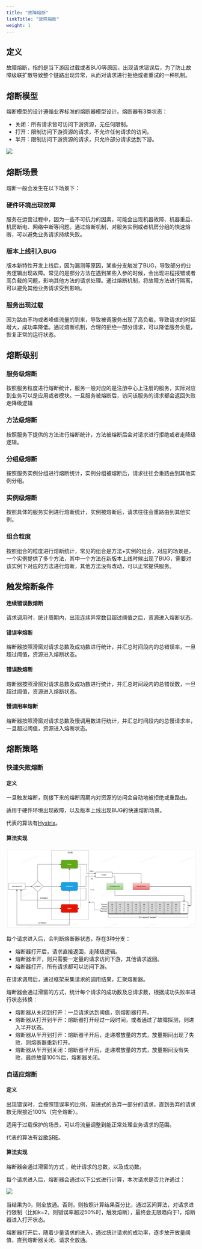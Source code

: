 ```yaml
---
title: "故障熔断"
linkTitle: "故障熔断"
weight: 1
---
```


## 定义

故障熔断，指的是当下游因过载或者BUG等原因，出现请求错误后，为了防止故障级联扩散导致整个链路出现异常，从而对请求进行拒绝或者重试的一种机制。

## 熔断模型

熔断模型的设计遵循业界标准的熔断器模型设计。熔断器有3类状态：

- 关闭：所有请求皆可访问下游资源，无任何限制。
- 打开：限制访问下游资源的请求，不允许任何请求的访问。
- 半开：限制访问下游资源的请求，只允许部分请求达到下游。

![](https://martinfowler.com/bliki/images/circuitBreaker/state.png)

## 熔断场景

熔断一般会发生在以下场景下：

### 硬件环境出现故障

服务在运营过程中，因为一些不可抗力的因素，可能会出现机器故障、机器重启、机房断电、网络中断等问题。通过熔断机制，对服务实例或者机房分组的快速熔断，可以避免业务请求持续失败。

### 版本上线引入BUG

版本新特性开发上线后，因为漏测等原因，某些分支触发了BUG，导致部分的业务逻辑出现故障。常见的是部分方法在遇到某些入参的时候，会出现进程报错或者高负载的问题，影响其他方法的请求处理。通过熔断机制，将故障方法进行隔离，可以避免其他业务请求受到影响。

### 服务出现过载

因为路由不均或者峰值流量的到来，导致被调服务出现了高负载，导致请求的时延增大，成功率降低。通过熔断机制，合理的拒绝一部分请求，可以降低服务负载，恢复正常的运行状态。

## 熔断级别

### 服务级熔断

按照服务粒度进行熔断统计，服务一般对应的是注册中心上注册的服务，实际对应到业务可以是应用或者模块。一旦服务被熔断后，访问该服务的请求都会返回失败走降级逻辑

### 方法级熔断

按照服务下提供的方法进行熔断统计，方法被熔断后会对请求进行拒绝或者走降级逻辑。

### 分组级熔断

按照服务实例分组进行熔断统计，实例分组被熔断后，请求往往会重路由到其他实例分组。

### 实例级熔断

按照具体的服务实例进行熔断统计，实例被熔断后，请求往往会重路由到其他实例。

### 组合粒度

按照组合的粒度进行熔断统计，常见的组合是方法+实例的组合，对应的场景是，一个实例提供了多个方法，其中一个方法在新版本上线时候出现了BUG，需要对该实例下对应的方法进行熔断，其他方法没有改动，可以正常提供服务。

## 触发熔断条件

#### 连续错误数熔断

请求调用时，统计周期内，出现连续异常数目超过阈值之后，资源进入熔断状态。

#### 错误率熔断

熔断器按照滑窗对请求总数及成功数进行统计，并汇总时间段内的总错误率，一旦超过阈值，资源进入熔断状态。

#### 错误数熔断

熔断器按照滑窗对请求总数及成功数进行统计，并汇总时间段内的总错误数，一旦超过阈值，资源进入熔断状态。

#### 慢调用率熔断

熔断器按照滑窗对请求总数及慢调用数进行统计，并汇总时间段内的总慢请求率，一旦超过阈值，资源进入熔断状态。

## 熔断策略

### 快速失败熔断

#### 定义

一旦触发熔断，则接下来的熔断周期内对资源的访问会自动地被拒绝或重路由。

适用于硬件环境出现故障，以及版本上线出现BUG的快速熔断场景。

代表的算法有[Hystrix](https://github.com/Netflix/Hystrix/wiki)。

#### 算法实现

![](图片/故障熔断/快速失败.png)

每个请求进入后，会判断熔断器状态，存在3种分支：

- 熔断器打开后，请求直接返回，走降级逻辑。
- 熔断器半开，则只需要一定量的请求访问下游，其他请求返回。
- 熔断器打开，所有请求都可以访问下游。

在请求调用后，通过框架采集请求的调用结果，汇聚熔断器。

熔断器会通过滑窗的方式，统计每个请求的成功数及总请求数，根据成功失败率进行状态转换：

-  熔断器从关闭到打开：一旦请求达到阈值，则熔断器打开。
-  熔断器从打开到半开：熔断器打开经过一段时间，或者通过了故障探测，则进入半开状态。
-  熔断器从半开到打开：熔断器半开后，走递增放量的方式，放量期间出现了失败，则熔断器重新打开。
-  熔断器从半开到关闭：熔断器半开后，走递增放量的方式，放量期间没有失败，最终放量100%后，熔断器关闭。

### 自适应熔断

#### 定义

出现错误时，会按照错误率的比例，渐进式的丢弃一部分的请求，直到丢弃的请求数无限接近100%（完全熔断）。

适用于过载保护的场景，可以将流量调整到能正常处理业务请求的范围。

代表的算法有[谷歌SRE](https://sre.google/sre-book/handling-overload/)。

#### 算法实现

熔断器会通过滑窗的方式 ，统计请求的总数，以及成功数。

每个请求进入后，熔断器会通过以下公式进行计算，本次请求是否允许通过：

![](https://lh3.googleusercontent.com/S-HeyVOL7ZbrEPaCmKMoJelAKDntPKvNp0j3q7_n_o-At5efdDLhR6Rd_N9Oj9HfMLLjtYu-XBQK34UJrDWPuXOA4eSU0kI-iOP0zg=s295)

当结果为0，则全放通。否则，则按照计算结果百分比，通过区间算法，对请求进行限制（比如k=2，则错误率超过50%时，触发熔断），最终会无限趋向于1，熔断器进入打开状态。

熔断器打开后，随着少量请求的进入，通过统计请求的成功率，逐步放开放量阈值，直到熔断器关闭，请求全放通。